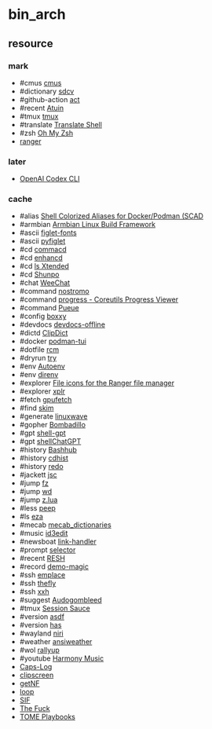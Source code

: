 # bin_arch

## resource

### mark

- #cmus [cmus](https://cmus.github.io/)
- #dictionary [sdcv](https://github.com/Dushistov/sdcv)
- #github-action [act](https://github.com/nektos/act)
- #recent [Atuin](https://github.com/ellie/atuin)
- #tmux [tmux](https://github.com/tmux/tmux)
- #translate [Translate Shell](https://github.com/soimort/translate-shell)
- #zsh [Oh My Zsh](https://github.com/ohmyzsh/ohmyzsh)
- [ranger](https://github.com/ranger/ranger)

### later

- [OpenAI Codex CLI](https://github.com/openai/codex)

### cache

- #alias [Shell Colorized Aliases for Docker/Podman (SCAD](https://github.com/MicahElliott/scad)
- #armbian [Armbian Linux Build Framework](https://github.com/uberlinuxguy/armbian-build)
- #ascii [figlet-fonts](https://github.com/xero/figlet-fonts)
- #ascii [pyfiglet](https://github.com/pwaller/pyfiglet)
- #cd [commacd](https://github.com/shyiko/commacd)
- #cd [enhancd](https://github.com/babarot/enhancd)
- #cd [ls Xtended](https://github.com/souvikinator/lsx)
- #cd [Shunpo](https://github.com/egurapha/Shunpo)
- #chat [WeeChat](https://github.com/weechat/weechat)
- #command [nostromo](https://github.com/pokanop/nostromo)
- #command [progress - Coreutils Progress Viewer](https://github.com/Xfennec/progress)
- #command [Pueue](https://github.com/Nukesor/pueue)
- #config [boxxy](https://github.com/queer/boxxy)
- #devdocs [devdocs-offline](https://github.com/dimitry-ishenko-cpp/devdocs-offline)
- #dictd [ClipDict](https://github.com/github-young/ClipDict)
- #docker [podman-tui](https://github.com/containers/podman-tui)
- #dotfile [rcm](https://github.com/thoughtbot/rcm)
- #dryrun [try](https://github.com/binpash/try)
- #env [Autoenv](https://github.com/hyperupcall/autoenv)
- #env [direnv](https://direnv.net)
- #explorer [File icons for the Ranger file manager](https://github.com/alexanderjeurissen/ranger_devicons)
- #explorer [xplr](https://github.com/sayanarijit/xplr)
- #fetch [gpufetch](https://github.com/Dr-Noob/gpufetch)
- #find [skim](https://github.com/lotabout/skim)
- #generate [linuxwave](https://github.com/orhun/linuxwave)
- #gopher [Bombadillo](https://bombadillo.colorfield.space)
- #gpt [shell-gpt](https://github.com/TheR1D/shell_gpt)
- #gpt [shellChatGPT](https://github.com/mountaineerbr/shellChatGPT)
- #history [Bashhub](https://github.com/rcaloras/bashhub-client)
- #history [cdhist](https://github.com/joknarf/cdhist)
- #history [redo](https://github.com/joknarf/redo)
- #jackett [jsc](https://github.com/rodrigo-sys/jsc)
- #jump [fz](https://github.com/mrjohannchang/fz.sh)
- #jump [wd](https://github.com/mfaerevaag/wd)
- #jump [z.lua](https://github.com/skywind3000/z.lua)
- #less [peep](https://github.com/ryochack/peep)
- #ls [eza](https://github.com/eza-community/eza)
- #mecab [mecab_dictionaries](https://github.com/tetutaro/mecab_dictionaries)
- #music [id3edit](https://github.com/rstemmer/id3edit)
- #newsboat [link-handler](https://github.com/mrdotx/link-handler)
- #prompt [selector](https://github.com/joknarf/selector)
- #recent [RESH](https://github.com/curusarn/resh)
- #record [demo-magic](https://github.com/paxtonhare/demo-magic)
- #ssh [emplace](https://github.com/tversteeg/emplace)
- #ssh [thefly](https://github.com/joknarf/thefly)
- #ssh [xxh](https://github.com/xxh/xxh)
- #suggest [Audogombleed](https://github.com/i-love-coffee-i-love-tea/audogombleed.sh)
- #tmux [Session Sauce](https://github.com/ChrisPenner/session-sauce)
- #version [asdf](https://github.com/asdf-vm/asdf)
- #version [has](https://github.com/kdabir/has)
- #wayland [niri](https://github.com/YaLTeR/niri)
- #weather [ansiweather](https://github.com/fcambus/ansiweather)
- #wol [rallyup](https://github.com/darwindarak/rallyup)
- #youtube [Harmony Music](https://github.com/ZingyTomato/Harmony-Music)
- [Caps-Log](https://github.com/NikolaDucak/caps-log)
- [clipscreen](https://github.com/splitbrain/clipscreen)
- [getNF](https://github.com/ronniedroid/getnf)
- [loop](https://github.com/Miserlou/Loop)
- [SIF](https://github.com/BlueManCZ/SIF)
- [The Fuck](https://github.com/nvbn/thefuck)
- [TOME Playbooks](https://github.com/laktak/tome)
